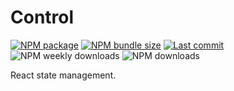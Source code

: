 # Control

[![NPM package](https://img.shields.io/npm/v/@infinityfx/control)](https://www.npmjs.com/package/@infinityfx/control)
[![NPM bundle size](https://img.shields.io/bundlephobia/minzip/@infinityfx/control)](https://bundlephobia.com/package/@infinityfx/control)
[![Last commit](https://img.shields.io/github/last-commit/infinityfx-llc/control)](https://github.com/infinityfx-llc/control)
![NPM weekly downloads](https://img.shields.io/npm/dw/@infinityfx/control)
![NPM downloads](https://img.shields.io/npm/dt/@infinityfx/control)

React state management.